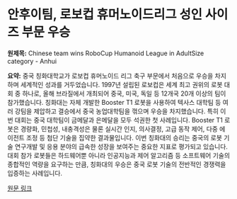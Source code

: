 # 안후이팀, 로보컵 휴머노이드리그 성인 사이즈 부문 우승

**원제목:** Chinese team wins RoboCup Humanoid League in AdultSize category - Anhui

**요약:** 중국 칭화대학교가 로보컵 휴머노이드 리그 축구 부문에서 처음으로 우승을 차지하며 세계적인 성과를 거두었습니다. 1997년 설립된 로보컵은 세계 최고 권위의 로봇 대회 중 하나로, 올해 브라질에서 개최되어 중국, 미국, 독일 등 12개국 20개 이상의 팀이 참가했습니다.  칭화대는 자체 개발한 Booster T1 로봇을 사용하여 텍사스 대학팀 등 여러 강팀을 제압하고 결승에서 중국 농업대학팀을 꺾으며 우승을 차지했습니다. 특히 이번 대회는 중국 대학팀이 금메달과 은메달을 모두 석권한 첫 사례입니다.  Booster T1 로봇은 경량화, 민첩성, 내충격성은 물론 실시간 인지, 의사결정, 고급 동작 제어, 다중 에이전트 조정 등 첨단 기술을 집약한 결과물입니다.  이번 칭화대의 승리는 중국의 로봇 기술 연구개발 및 응용 분야의 급속한 성장을 보여주는 중요한 지표로 평가되고 있습니다.  대회 참가 로봇들은 하드웨어뿐 아니라 인공지능과 제어 알고리즘 등 소프트웨어 기술의 종합적인 역량을 요구하는 만큼,  칭화대의 우승은 중국 로봇 기술의 전반적인 경쟁력을 입증하는 사례입니다.

[원문 링크](http://english.anhuinews.com/newscenter/sci/202507/t20250724_8661671.html)
